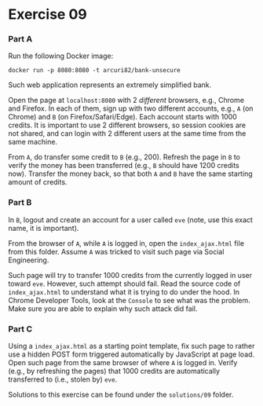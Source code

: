 # Exercise 09

### Part A

Run the following Docker image:

`docker run -p 8080:8080 -t arcuri82/bank-unsecure`

Such web application represents an extremely simplified bank.

Open the page at `localhost:8080` with 2 *different* browsers, e.g.,
Chrome and Firefox.
In each of them, sign up with two different accounts, e.g., 
`A` (on Chrome) and `B` (on Firefox/Safari/Edge).
Each account starts with 1000 credits.
It is important to use 2 different browsers, so session cookies are not shared,
and can login with 2 different users at the same time from the same machine. 

From `A`, do transfer some credit to `B` (e.g., 200). Refresh the page
in  `B` to verify the money has been transferred (e.g., `B` should have 1200
credits now). Transfer the money back, so that both `A` and `B` have the same
starting amount of credits.


### Part B

In `B`, logout and create an account for a user called `eve` (note, use this
exact name, it is important).

From the browser of `A`, while `A` is logged in, open the `index_ajax.html`
file from this folder.
Assume `A` was tricked to visit such page via Social Engineering.

Such page will try to transfer 1000 credits from the currently logged in user
toward `eve`.
However, such attempt should fail.
Read the source code of `index_ajax.html` to understand what it is trying
to do under the hood.
In Chrome Developer Tools, look at the `Console` to see what was the problem.
Make sure you are able to explain why such attack did fail.


### Part C

Using a `index_ajax.html` as a starting point template, fix such page
to rather use a hidden POST form triggered automatically by JavaScript
at page load.
Open such page from the same browser of where `A` is logged in.
Verify (e.g., by refreshing the pages) that 1000 credits are automatically transferred to (i.e., stolen by)
 `eve`.


Solutions to this exercise can be found  under the
`solutions/09` folder.
 